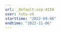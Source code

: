 ```yaml
---
url: _default:scp-4158
user: tutu-sh
starttime: "2022-09-06"
endtime: "2022-11-06"
---
```

<reserve />